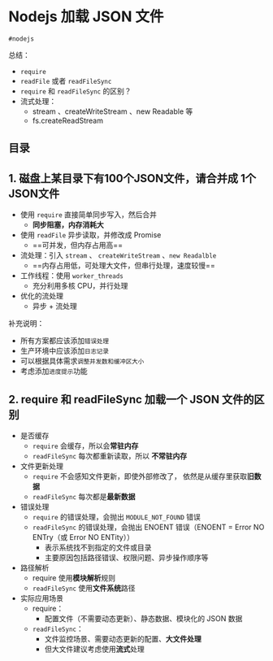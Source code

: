 
# Nodejs 加载 JSON 文件

`#nodejs` 

总结：
- `require`
- `readFile` 或者 `readFileSync` 
- `require` 和 `readFileSync` 的区别？
- 流式处理：
	- stream 、createWriteStream 、new Readable 等
	- fs.createReadStream


## 目录
<!-- toc -->
 ## 1. 磁盘上某目录下有100个JSON文件，请合并成 1个JSON文件 

- 使用 `require` 直接简单同步写入，然后合并
	- **同步阻塞，内存消耗大**
- 使用 `readFile` 异步读取，并修改成 Promise 
	- ==可并发，但内存占用高==
- 流处理：引入 `stream` 、 `createWriteStream` 、`new Readalble`
	- ==内存占用低，可处理大文件，但串行处理，速度较慢==
- 工作线程：使用 `worker_threads` 
	- 充分利用多核 CPU，并行处理
- 优化的流处理
	- 异步 + 流处理

补充说明：
- 所有方案都应该添加`错误处理`
- 生产环境中应该添加`日志记录`
- 可以根据具体需求`调整并发数和缓冲区大小`
- 考虑添加`进度提示`功能

## 2. require 和 readFileSync 加载一个 JSON 文件的区别

- 是否缓存
	- `require` 会缓存，所以会**常驻内存**
	- `readFileSync` 每次都重新读取，所以 **不常驻内存**
- 文件更新处理
	- `require` 不会感知文件更新，即使外部修改了， 依然是从缓存里获取**旧数据**
	- `readFileSync` 每次都是**最新数据**
- 错误处理
	- `require` 的错误处理，会抛出 `MODULE_NOT_FOUND` 错误
	- `readFileSync` 的错误处理，会抛出 ENOENT 错误（ENOENT = Error NO ENTry（或 Error NO ENTity））
		- 表示系统找不到指定的文件或目录
		- 主要原因包括路径错误、权限问题、异步操作顺序等
- 路径解析
	- require 使用**模块解析**规则
	- `readFileSync` 使用**文件系统**路径
- 实际应用场景
	- require：
		- 配置文件（不需要动态更新）、静态数据、模块化的 JSON 数据
	- `readFileSync`：
		- 文件监控场景、需要动态更新的配置、**大文件处理** 
		- 但大文件建议考虑使用**流式**处理

